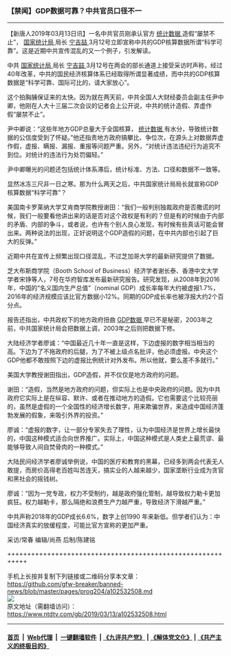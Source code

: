 ### 【禁闻】GDP数据可靠？中共官员口径不一
------------------------

<div class="post_content" itemprop="articleBody">
 <p>
  【新唐人2019年03月13日讯】一名中共官员刚承认官方
  <a href="https://www.ntdtv.com/gb/统计数据.htm">
   统计数据
  </a>
  造假“屡禁不止”，
  <a href="https://www.ntdtv.com/gb/国家统计局.htm">
   国家统计局
  </a>
  局长
  <a href="https://www.ntdtv.com/gb/宁吉喆.htm">
   宁吉喆
  </a>
  3月12号立即宣称中共的GDP核算数据所谓“科学可靠”。这是近期中共宣传混乱的又一个例子，引发解读。
 </p>
 <p>
  中共
  <a href="https://www.ntdtv.com/gb/国家统计局.htm">
   国家统计局
  </a>
  局长
  <a href="https://www.ntdtv.com/gb/宁吉喆.htm">
   宁吉喆
  </a>
  3月12号在两会的部长通道上接受采访时声称，经过40年改革，中共的国民经济核算体系已经取得所谓显著成绩，而中共的GDP核算数据是“科学可靠、国际可比的，请大家放心”。
 </p>
 <p>
  这个拍胸脯保证来的太快。因为就在两天前，中共全国人大财经委员会副主任尹中卿，他刚在人大十三届二次会议的记者会上公开说，中共的统计造假、弄虚作假“屡禁不止”。
 </p>
 <p>
  尹中卿说：“这些年地方GDP总量大于全国核算，
  <a href="https://www.ntdtv.com/gb/统计数据.htm">
   统计数据
  </a>
  有水分，导致统计数据的公信度受到了怀疑。”他还指责地方政府搞攀比、争位次，在源头上对数据弄虚作假，虚报、瞒报、漏报、重报等问题严重。另外，“对统计违法违纪行为追究不到位。对统计的违法行为处罚偏轻。”
 </p>
 <p>
  尹中卿曝光的问题还包括统计体系滞后，统计标准、方法、口径和数据不一致等。
 </p>
 <p>
  显然冰冻三尺非一日之寒。那为什么两天之后，中共国家统计局局长就宣称GDP核算数据“科学可靠”？
 </p>
 <p>
  美国南卡罗莱纳大学艾肯商学院教授谢田：“我们一般判别独裁政府是否撒谎的时候，我们一般要看他讲出来的话是否对这个政权是有利的？但是有的时候由于内部的矛盾、内部的争斗，或者说，也许有个别人良心发现，有时候有些真话可能会冒出来。两种说法的出现，正好说明这个GDP造假的问题，在中共内部也引起了巨大的反弹。”
 </p>
 <p>
  近期中共在宣传上频繁出现口径混乱，不过芝加哥大学的最新研究提供了数据。
 </p>
 <p>
  芝大布斯商学院（Booth School of Business）经济学者谢长泰、香港中文大学学者宋铮等人，7号在华府智库发布最新研究报告。研究发现，从2008年到2016年，中国的“名义国内生产总值”（nominal GDP）成长率每年大约被虚报1.7%，2016年的经济规模应该比官方数据小12%。同期的GDP成长率也被浮报大约2个百分点。
 </p>
 <p>
  报告还指出，中共政权下的地方政府扭曲
  <a href="https://www.ntdtv.com/gb/gdp数据.htm">
   GDP数据
  </a>
  早已不是秘密，2003年之前，中共国家统计局会把数据上调，2003年之后则把数据下修。
 </p>
 <p>
  大陆经济学者廖诚：“中国最近几十年一直是这样，下边虚报的数字相当相当的高。下边为了不拖政府的后腿，为了不被上级点名批评，他必须虚报。中央这个GDP他都不敢按照下边的虚报比例统计对外发布。所以他就，要么差不多就行。”
 </p>
 <p>
  美国大学教授谢田指出，GDP造假，并不仅仅是地方政府的问题。
 </p>
 <p>
  谢田：“造假，当然是地方政府的问题，但实际上也是中央政府的问题。因为中共政府它实际上是在纵容、默许、或者在推动地方的造假。它也需要这个比较亮丽的，虽然是虚假的一个全国性的经济增长数字，用来欺骗世界，来造成中国经济蓬勃发展的假象，来吸引外界的投资。”
 </p>
 <p>
  廖诚：“虚报的数字，让一部分专家失去了理性，认为中国经济是世界上增长最快的，中国这种模式适合向世界推广。实际上，中国这种模式是人类史上最荒谬、最能够导致人间自焚骨肉的一种模式。”
 </p>
 <p>
  大陆民间经济学者廖诚举例说，中国的医疗和教育的黑幕，已经多到两会代表无人敢提，而房价高得老百姓叫苦连天，搞实业的人越来越少，国家垄断行业成为贪官和黑社会的摇钱树。
 </p>
 <p>
  廖诚：“因为一党专政，权力不受制约，越是政府强化管制，越导致权力勒卡更加疯狂。权力越勒卡，那么隔绝和浪费生产力越严重，导致经济下滑越严重。”
 </p>
 <p>
  中共声称2018年的GDP成长6.6%，数字上创1990 年来新低。但学者们认为：中国经济真实的放缓程度，可能比官方宣称的更加严重。
 </p>
 <p>
  采访/常春 编辑/尚燕 后制/陈建铭
 </p>
 <div class="single_ad">
 </div>
</div>

+++++++++++++++++++++++++++++++++++++++++++++++++++++++++++<br/><br/>
手机上长按并复制下列链接或二维码分享本文章：<br/>
https://github.com/gfw-breaker/banned-news/blob/master/pages/prog204/a102532508.md <br/>
<a href='https://github.com/gfw-breaker/banned-news/blob/master/pages/prog204/a102532508.md'><img src='https://github.com/gfw-breaker/banned-news/blob/master/pages/prog204/a102532508.md.png'/></a> <br/>
原文地址（需翻墙访问）：https://www.ntdtv.com/gb/2019/03/13/a102532508.html


------------------------
#### [首页](https://github.com/gfw-breaker/banned-news/blob/master/README.md) &nbsp;|&nbsp; [Web代理](https://github.com/labour-camp/helloworld) &nbsp;|&nbsp; [一键翻墙软件](https://github.com/gfw-breaker/nogfw/blob/master/README.md) &nbsp;| [《九评共产党》](https://github.com/gfw-breaker/9ping.md/blob/master/README.md#九评之一评共产党是什么) | [《解体党文化》](https://github.com/gfw-breaker/jtdwh.md/blob/master/README.md) | [《共产主义的终极目的》](https://github.com/gfw-breaker/gczydzjmd.md/blob/master/README.md)

